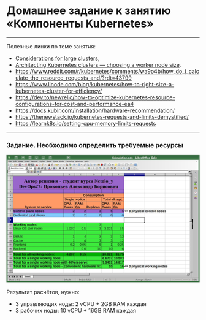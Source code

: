 # Домашнее задание к занятию «Компоненты Kubernetes»

------

Полезные линки по теме занятия:
* [Considerations for large clusters](https://kubernetes.io/docs/setup/best-practices/cluster-large/),
* [Architecting Kubernetes clusters — choosing a worker node size](https://learnk8s.io/kubernetes-node-size).
* https://www.reddit.com/r/kubernetes/comments/wa9o4b/how_do_i_calculate_the_resource_requests_and/?rdt=43799
* https://www.linode.com/blog/kubernetes/how-to-right-size-a-kubernetes-cluster-for-efficiency/
* https://dev.to/newrelic/how-to-optimize-kubernetes-resource-configurations-for-cost-and-performance-ea4
* https://docs.kublr.com/installation/hardware-recommendation/
* https://thenewstack.io/kubernetes-requests-and-limits-demystified/
* https://learnk8s.io/setting-cpu-memory-limits-requests

------

### Задание. Необходимо определить требуемые ресурсы

![](images/calculation.jpg)

Результат расчётов, нужно:
* 3 управляющих ноды: 2 vCPU + 2GB RAM каждая
* 3 рабочих ноды: 10 vCPU + 16GB RAM каждая
